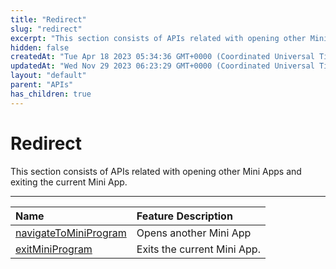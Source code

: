```yaml
---
title: "Redirect"
slug: "redirect"
excerpt: "This section consists of APIs related with opening other Mini Apps and exiting the current Mini App."
hidden: false
createdAt: "Tue Apr 18 2023 05:34:36 GMT+0000 (Coordinated Universal Time)"
updatedAt: "Wed Nov 29 2023 06:23:29 GMT+0000 (Coordinated Universal Time)"
layout: "default"
parent: "APIs"
has_children: true
---
```

# Redirect 
This section consists of APIs related with opening other Mini Apps and exiting the current Mini App.

***

| Name                                                   | Feature Description         |
| :----------------------------------------------------- | :-------------------------- |
| [navigateToMiniProgram](doc:navigate-to-mini-program)  | Opens another Mini App      |
| [exitMiniProgram](doc:exit-mini-program-object-object) | Exits the current Mini App. |
